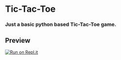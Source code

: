 # Tic-Tac-Toe
### Just a basic python based Tic-Tac-Toe game.

## Preview
[![Run on Repl.it](https://replit.com/badge/github/Rexinazor/Tic-Tac-Toe)](https://replit.com/@DivyashSingh/Tic-Tac-Toe)
